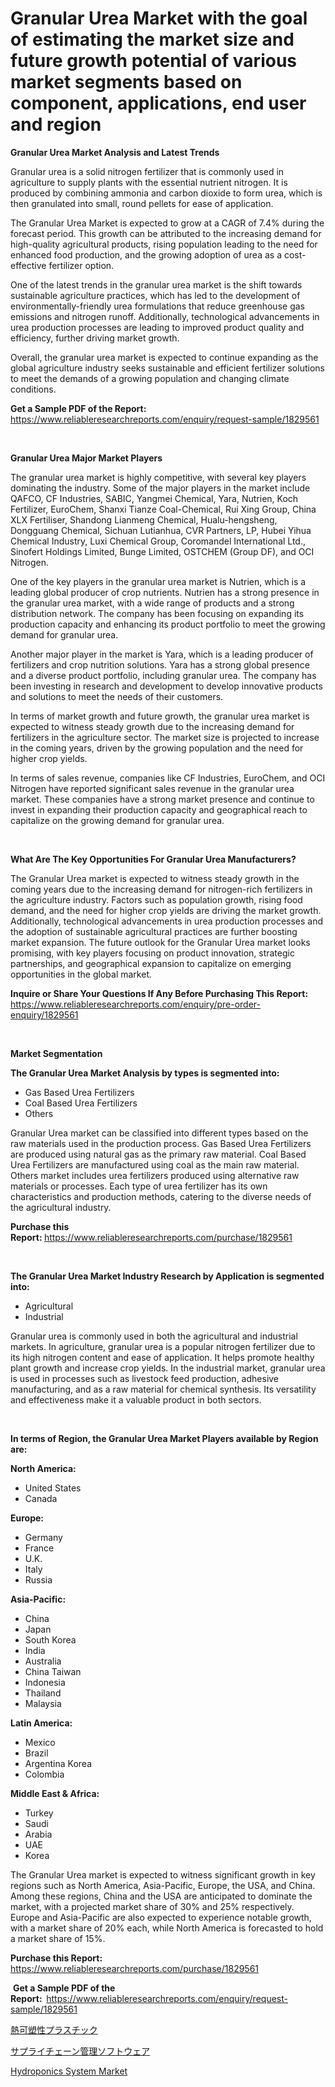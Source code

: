 <p><h1>Granular Urea Market with the goal of estimating the market size and future growth potential of various market segments based on component, applications, end user and region</h1></p><p><strong>Granular Urea Market Analysis and Latest Trends</strong></p>
<p><p>Granular urea is a solid nitrogen fertilizer that is commonly used in agriculture to supply plants with the essential nutrient nitrogen. It is produced by combining ammonia and carbon dioxide to form urea, which is then granulated into small, round pellets for ease of application.</p><p>The Granular Urea Market is expected to grow at a CAGR of 7.4% during the forecast period. This growth can be attributed to the increasing demand for high-quality agricultural products, rising population leading to the need for enhanced food production, and the growing adoption of urea as a cost-effective fertilizer option. </p><p>One of the latest trends in the granular urea market is the shift towards sustainable agriculture practices, which has led to the development of environmentally-friendly urea formulations that reduce greenhouse gas emissions and nitrogen runoff. Additionally, technological advancements in urea production processes are leading to improved product quality and efficiency, further driving market growth.</p><p>Overall, the granular urea market is expected to continue expanding as the global agriculture industry seeks sustainable and efficient fertilizer solutions to meet the demands of a growing population and changing climate conditions.</p></p>
<p><strong>Get a Sample PDF of the Report:&nbsp;</strong> <a href="https://www.reliableresearchreports.com/enquiry/request-sample/1829561">https://www.reliableresearchreports.com/enquiry/request-sample/1829561</a></p>
<p>&nbsp;</p>
<p><strong>Granular Urea Major Market Players</strong></p>
<p><p>The granular urea market is highly competitive, with several key players dominating the industry. Some of the major players in the market include QAFCO, CF Industries, SABIC, Yangmei Chemical, Yara, Nutrien, Koch Fertilizer, EuroChem, Shanxi Tianze Coal-Chemical, Rui Xing Group, China XLX Fertiliser, Shandong Lianmeng Chemical, Hualu-hengsheng, Dongguang Chemical, Sichuan Lutianhua, CVR Partners, LP, Hubei Yihua Chemical Industry, Luxi Chemical Group, Coromandel International Ltd., Sinofert Holdings Limited, Bunge Limited, OSTCHEM (Group DF), and OCI Nitrogen.</p><p>One of the key players in the granular urea market is Nutrien, which is a leading global producer of crop nutrients. Nutrien has a strong presence in the granular urea market, with a wide range of products and a strong distribution network. The company has been focusing on expanding its production capacity and enhancing its product portfolio to meet the growing demand for granular urea.</p><p>Another major player in the market is Yara, which is a leading producer of fertilizers and crop nutrition solutions. Yara has a strong global presence and a diverse product portfolio, including granular urea. The company has been investing in research and development to develop innovative products and solutions to meet the needs of their customers.</p><p>In terms of market growth and future growth, the granular urea market is expected to witness steady growth due to the increasing demand for fertilizers in the agriculture sector. The market size is projected to increase in the coming years, driven by the growing population and the need for higher crop yields.</p><p>In terms of sales revenue, companies like CF Industries, EuroChem, and OCI Nitrogen have reported significant sales revenue in the granular urea market. These companies have a strong market presence and continue to invest in expanding their production capacity and geographical reach to capitalize on the growing demand for granular urea.</p></p>
<p>&nbsp;</p>
<p><strong>What Are The Key Opportunities For Granular Urea Manufacturers?</strong></p>
<p><p>The Granular Urea market is expected to witness steady growth in the coming years due to the increasing demand for nitrogen-rich fertilizers in the agriculture industry. Factors such as population growth, rising food demand, and the need for higher crop yields are driving the market growth. Additionally, technological advancements in urea production processes and the adoption of sustainable agricultural practices are further boosting market expansion. The future outlook for the Granular Urea market looks promising, with key players focusing on product innovation, strategic partnerships, and geographical expansion to capitalize on emerging opportunities in the global market.</p></p>
<p><strong>Inquire or Share Your Questions If Any Before Purchasing This Report:</strong> <a href="https://www.reliableresearchreports.com/enquiry/pre-order-enquiry/1829561">https://www.reliableresearchreports.com/enquiry/pre-order-enquiry/1829561</a></p>
<p>&nbsp;</p>
<p><strong>Market Segmentation</strong></p>
<p><strong>The Granular Urea Market Analysis by types is segmented into:</strong></p>
<p><ul><li>Gas Based Urea Fertilizers</li><li>Coal Based Urea Fertilizers</li><li>Others</li></ul></p>
<p><p>Granular Urea market can be classified into different types based on the raw materials used in the production process. Gas Based Urea Fertilizers are produced using natural gas as the primary raw material. Coal Based Urea Fertilizers are manufactured using coal as the main raw material. Others market includes urea fertilizers produced using alternative raw materials or processes. Each type of urea fertilizer has its own characteristics and production methods, catering to the diverse needs of the agricultural industry.</p></p>
<p><strong>Purchase this Report:&nbsp;</strong><a href="https://www.reliableresearchreports.com/purchase/1829561">https://www.reliableresearchreports.com/purchase/1829561</a></p>
<p>&nbsp;</p>
<p><strong>The Granular Urea Market Industry Research by Application is segmented into:</strong></p>
<p><ul><li>Agricultural</li><li>Industrial</li></ul></p>
<p><p>Granular urea is commonly used in both the agricultural and industrial markets. In agriculture, granular urea is a popular nitrogen fertilizer due to its high nitrogen content and ease of application. It helps promote healthy plant growth and increase crop yields. In the industrial market, granular urea is used in processes such as livestock feed production, adhesive manufacturing, and as a raw material for chemical synthesis. Its versatility and effectiveness make it a valuable product in both sectors.</p></p>
<p>&nbsp;</p>
<p><strong>In terms of Region, the Granular Urea Market Players available by Region are:</strong></p>
<p>
    <p> <strong> North America: </strong>
        <ul>
            <li>United States</li>
            <li>Canada</li>
        </ul>
        </p> 
    <p> <strong> Europe: </strong>
        <ul>
            <li>Germany</li>
            <li>France</li>
            <li>U.K.</li>
            <li>Italy</li>
            <li>Russia</li>
        </ul>
        </p> 
    <p> <strong> Asia-Pacific: </strong>
        <ul>
            <li>China</li>
            <li>Japan</li>
            <li>South Korea</li>
            <li>India</li>
            <li>Australia</li>
            <li>China Taiwan</li>
            <li>Indonesia</li>
            <li>Thailand</li>
            <li>Malaysia</li>
        </ul>
        </p> 
    <p> <strong> Latin America: </strong>
        <ul>
            <li>Mexico</li>
            <li>Brazil</li>
            <li>Argentina Korea</li>
            <li>Colombia</li>
        </ul>
        </p> 
    <p> <strong> Middle East & Africa: </strong>
        <ul>
            <li>Turkey</li>
            <li>Saudi</li>
            <li>Arabia</li>
            <li>UAE</li>
            <li>Korea</li>
        </ul>
    </p>
    </p>
<p><p>The Granular Urea market is expected to witness significant growth in key regions such as North America, Asia-Pacific, Europe, the USA, and China. Among these regions, China and the USA are anticipated to dominate the market, with a projected market share of 30% and 25% respectively. Europe and Asia-Pacific are also expected to experience notable growth, with a market share of 20% each, while North America is forecasted to hold a market share of 15%.</p></p>
<p><strong>Purchase this Report: </strong><a href="https://www.reliableresearchreports.com/purchase/1829561">https://www.reliableresearchreports.com/purchase/1829561</a></p>
<p>&nbsp;<strong>Get a Sample PDF of the Report:&nbsp;&nbsp;</strong><a href="https://www.reliableresearchreports.com/enquiry/request-sample/1829561">https://www.reliableresearchreports.com/enquiry/request-sample/1829561</a></p>
<p><strong></strong></p>
<p><p><a href="https://medium.com/@adrianapaucek2023/%E7%86%B1%E5%8F%AF%E5%A1%91%E6%80%A7%E5%B8%82%E5%A0%B4%E3%82%B7%E3%82%A7%E3%82%A2%E3%81%AE%E9%80%B2%E5%8C%96%E3%81%A8%E5%B8%82%E5%A0%B4%E6%88%90%E9%95%B7%E3%83%88%E3%83%AC%E3%83%B3%E3%83%89-2024%E5%B9%B4-2031%E5%B9%B4-6f9db5d97230">熱可塑性プラスチック</a></p><p><a href="https://medium.com/@adrianapaucek2023/%E3%82%B5%E3%83%97%E3%83%A9%E3%82%A4%E3%83%81%E3%82%A7%E3%83%BC%E3%83%B3%E7%AE%A1%E7%90%86%E3%82%BD%E3%83%95%E3%83%88%E3%82%A6%E3%82%A7%E3%82%A2%E5%B8%82%E5%A0%B4-%E6%88%90%E5%8A%9F%E3%81%99%E3%82%8B%E3%83%93%E3%82%B8%E3%83%8D%E3%82%B9%E6%88%A6%E7%95%A5%E3%81%AE%E9%8D%B52031%E5%B9%B4%E3%81%BE%E3%81%A7%E3%81%AE%E4%BA%88%E6%B8%AC-c5dfa0600533">サプライチェーン管理ソフトウェア</a></p><p><a href="https://github.com/danielneavesallisons03mba/Market-Research-Report-List-1/blob/main/hydroponics-system-market.md">Hydroponics System Market</a></p></p>